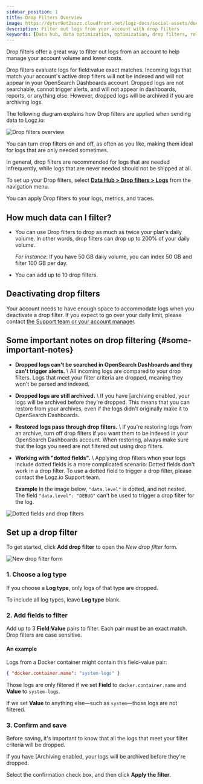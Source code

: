 ```yaml
---
sidebar_position: 1
title: Drop Filters Overview
image: https://dytvr9ot2sszz.cloudfront.net/logz-docs/social-assets/docs-social.jpg
description: Filter out logs from your account with drop filters
keywords: [Data hub, data optimization, optimization, drop filters, rollups, metrics, recommendations]
---
```




Drop filters offer a great way to filter out logs from an account to help manage your account volume and lower costs.

Drop filters evaluate logs for field:value exact matches. Incoming logs that match your account's active drop filters will not be indexed and will not appear in your OpenSearch Dashboards account. Dropped logs are not searchable, cannot trigger alerts, and will not appear in dashboards, reports, or anything else. However, dropped logs will be archived if you are archiving logs.

The following diagram explains how Drop filters are applied when sending data to Logz.io:

![Drop filters overview](https://dytvr9ot2sszz.cloudfront.net/logz-docs/drop-filters/drop-filter-flow.png)

You can turn drop filters on and off, as often as you like, making them ideal for logs that are only needed sometimes.

In general, drop filters are recommended for logs that are needed infrequently, while logs that are never needed should not be shipped at all.


To set up your Drop filters, select [**Data Hub > Drop filters > Logs**](https://app.logz.io/#/dashboard/tools/drop-filters) from the navigation menu.

You can apply Drop filters to your logs, metrics, and traces. 




## How much data can I filter?

* You can use Drop filters to drop as much as twice your plan's daily volume.
  In other words, drop filters can drop up to 200% of your daily volume.

  _For instance_:
  If you have 50 GB daily volume,
  you can index 50 GB and filter 100 GB per day.

* You can add up to 10 drop filters.

## Deactivating drop filters

Your account needs to have enough space
to accommodate logs
when you deactivate a drop filter.
If you expect to go over your daily limit,
please contact <a class="intercom-launch" href="mailto:help@logz.io">the Support team or your account manager</a>.

## Some important notes on drop filtering {#some-important-notes}

* **Dropped logs can't be searched in OpenSearch Dashboards and they can't trigger alerts.** \\
  All incoming logs are compared to your drop filters.
  Logs that meet your filter criteria are dropped,
  meaning they won't be parsed and indexed.

* **Dropped logs are still archived.** \\
  If you have [archiving enabled,
  your logs will be archived before they're dropped.
  This means that you can restore from your archives,
  even if the logs didn't originally make it to OpenSearch Dashboards.

* **Restored logs pass through drop filters.** \\
  If you're restoring logs from an archive,
  turn off drop filters if you want them to be indexed in your OpenSearch Dashboards account.
  When restoring,
  always make sure that the logs you need are not filtered out using drop filters.

* **Working with "dotted fields".** \\
  Applying drop filters when your logs include dotted fields is a more complicated scenario: Dotted fields don't work in a drop filter. To use a dotted field to trigger a drop filter, please contact the Logz.io Support team. 

  **Example** 
  In the image below, `"data.level"` is dotted, and not nested. The field `"data.level": "DEBUG"` can't be used to trigger a drop filter for the log.
  
  
![Dotted fields and drop filters](https://dytvr9ot2sszz.cloudfront.net/logz-docs/drop-filters/dotted_fields_feb2022.png)


## Set up a drop filter

To get started,
click **<i class="li li-plus"></i> Add drop filter**
to open the _New drop filter_ form.

![New drop filter form](https://dytvr9ot2sszz.cloudfront.net/logz-docs/drop-filters/new-drop-filter.png)


### 1. Choose a log type


If you choose a **Log type**,
only logs of that type are dropped.

To include all log types, leave **Log type** blank.

### 2. Add fields to filter


Add up to 3 **Field**:**Value** pairs to filter.
Each pair must be an exact match.
Drop filters are case sensitive.

#### An example

Logs from a Docker container might contain this field-value pair:

```json
{ "docker.container.name": "system-logs" }
```

Those logs are only filtered
if we set **Field** to `docker.container.name`
and **Value** to `system-logs`.

If we set **Value** to anything else—such as `system`—those logs
are not filtered.

### 3. Confirm and save


Before saving, it's important to know that all the logs that meet
your filter criteria will be dropped.

If you have [Archiving enabled,
your logs will be archived before they're dropped.

Select the confirmation check box,
and then click **Apply the filter**.
